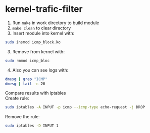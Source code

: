# kernel-trafic-filter  
1. Run `make` in work directory to build module
2. `make clean` to clear directory  
3. Insert module into kernel with:  
``` bash  
sudo insmod icmp_block.ko  
```  
3. Remove from kernel with:  
``` bash  
sudo rmmod icmp_bloc  
```  
4. Also you can see logs with:
``` bash
dmesg | grep "ICMP"  
dmesg | tail -n 20  
```  
  
Compare results with iptables  
Create rule:  
``` bash  
sudo iptables -A INPUT -p icmp --icmp-type echo-request -j DROP
```  
Remove the rule:  
``` bash  
sudo iptables -D INPUT 1
```
